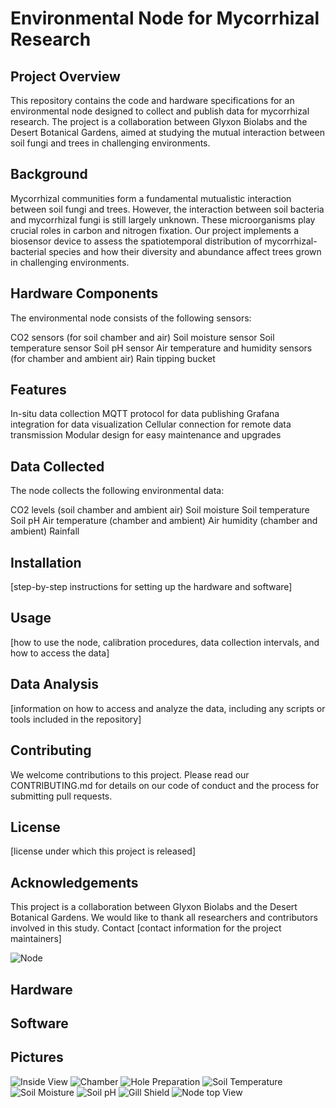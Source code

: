 # Environmental Node for Mycorrhizal Research
## Project Overview
This repository contains the code and hardware specifications for an environmental node designed to collect and publish data for mycorrhizal research. The project is a collaboration between Glyxon Biolabs and the Desert Botanical Gardens, aimed at studying the mutual interaction between soil fungi and trees in challenging environments.
## Background
Mycorrhizal communities form a fundamental mutualistic interaction between soil fungi and trees. However, the interaction between soil bacteria and mycorrhizal fungi is still largely unknown. These microorganisms play crucial roles in carbon and nitrogen fixation. Our project implements a biosensor device to assess the spatiotemporal distribution of mycorrhizal-bacterial species and how their diversity and abundance affect trees grown in challenging environments.
## Hardware Components
The environmental node consists of the following sensors:

CO2 sensors (for soil chamber and air)
Soil moisture sensor
Soil temperature sensor
Soil pH sensor
Air temperature and humidity sensors (for chamber and ambient air)
Rain tipping bucket

## Features

In-situ data collection
MQTT protocol for data publishing
Grafana integration for data visualization
Cellular connection for remote data transmission
Modular design for easy maintenance and upgrades

## Data Collected
The node collects the following environmental data:

CO2 levels (soil chamber and ambient air)
Soil moisture
Soil temperature
Soil pH
Air temperature (chamber and ambient)
Air humidity (chamber and ambient)
Rainfall

## Installation
[step-by-step instructions for setting up the hardware and software]

## Usage
[how to use the node, calibration procedures, data collection intervals, and how to access the data]
## Data Analysis
[information on how to access and analyze the data, including any scripts or tools included in the repository]
## Contributing
We welcome contributions to this project. Please read our CONTRIBUTING.md for details on our code of conduct and the process for submitting pull requests.
## License
[license under which this project is released]
## Acknowledgements
This project is a collaboration between Glyxon Biolabs and the Desert Botanical Gardens. We would like to thank all researchers and contributors involved in this study.
Contact
[contact information for the project maintainers]



![Node](images/node-front-view.jpeg)



## Hardware



## Software



## Pictures
 
![Inside View](images/node-inside-view.jpeg)
![Chamber](images/chamber.jpeg)
![Hole Preparation](images/hole-preparation.jpeg)
![Soil Temperature](images/soil-temperature.jpeg)
![Soil Moisture](images/soil-moisture.jpeg)
![Soil pH](images/soil-ph.jpeg)
![Gill Shield](images/gill-shield.jpeg)
![Node top View](images/node-top-view.jpeg)